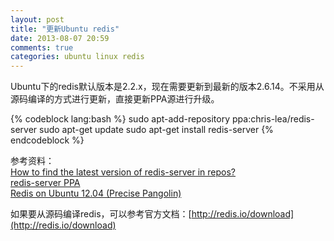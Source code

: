 ```yaml
---
layout: post
title: "更新Ubuntu redis"
date: 2013-08-07 20:59
comments: true
categories: ubuntu linux redis
---
```

Ubuntu下的redis默认版本是2.2.x，现在需要更新到最新的版本2.6.14。不采用从源码编译的方式进行更新，直接更新PPA源进行升级。

{% codeblock lang:bash %}
sudo apt-add-repository ppa:chris-lea/redis-server
sudo apt-get update
sudo apt-get install redis-server
{% endcodeblock %}

<!-- more -->

参考资料：  
[How to find the latest version of redis-server in repos?](http://askubuntu.com/questions/88265/how-to-find-the-latest-version-of-redis-server-in-repos)  
[redis-server PPA](https://launchpad.net/~chris-lea/+archive/redis-server)  
[Redis on Ubuntu 12.04 (Precise Pangolin)](https://library.linode.com/databases/redis/ubuntu-12.04-precise-pangolin)  

如果要从源码编译redis，可以参考官方文档：[http://redis.io/download](http://redis.io/download)